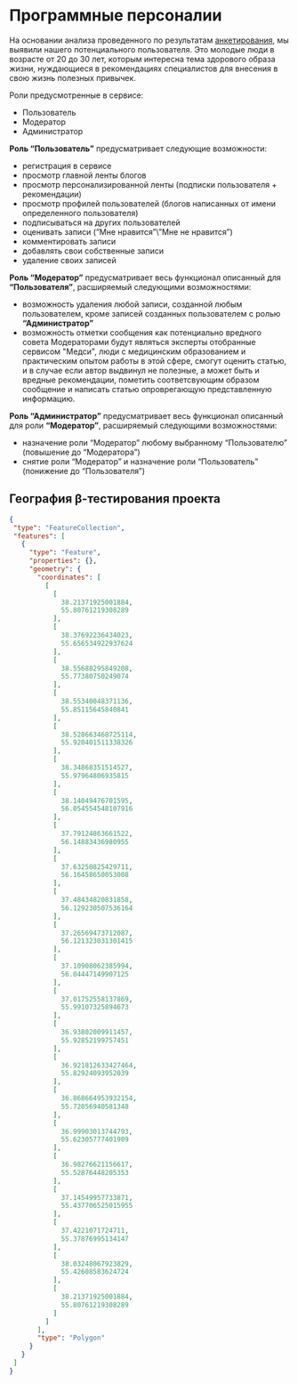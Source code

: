 # Программные персоналии
На основании анализа проведенного по результатам [анкетирования](</Questionnaire.md>), мы выявили нашего потенциального пользователя. Это молодые люди в возрасте от 20 до 30 лет, которым интересна тема здорового образа жизни, нуждающиеся в рекомендациях специалистов для внесения в свою жизнь полезных привычек.  

Роли предусмотренные в сервисе:  
- Пользователь
- Модератор
- Администратор
  
**Роль “Пользователь”** предусматривает следующие возможности:  
- регистрация в сервисе
- просмотр главной ленты блогов
- просмотр персонализированной ленты (подписки пользователя + рекомендации)
- просмотр профилей пользователей (блогов написанных от имени определенного пользователя)
- подписываться на других пользователей
- оценивать записи (”Мне нравится”\”Мне не нравится”)
- комментировать записи
- добавлять свои собственные записи
- удаление своих записей
    
**Роль “Модератор”** предусматривает весь функционал описанный для **“Пользователя”**, расширяемый следующими возможностями:  
- возможность удаления любой записи, созданной любым пользователем, кроме записей созданных пользователем с ролью **“Администратор”**
- возможность отметки сообщения как потенциально вредного совета
Модераторами будут являться эксперты отобранные сервисом "Медси", люди с медицинским образованием и практическим опытом работы в этой сфере, смогут оценить статью, и в случае если автор выдвинул не полезные, а может быть и вредные рекомендации, пометить соответсвующим образом сообщение и написать статью опроврегающую представленную информацию.  

**Роль “Администратор”** предусматривает весь функционал описанный для роли **“Модератор”**, расширяемый следующими возможностями:  
- назначение роли “Модератор” любому выбранному “Пользователю” (повышение до “Модератора”)  
- снятие роли “Модератор” и назначение роли “Пользователь” (понижение до “Пользователя”)

 ## География β-тестирования проекта
 
 ```geojson
 {
  "type": "FeatureCollection",
  "features": [
    {
      "type": "Feature",
      "properties": {},
      "geometry": {
        "coordinates": [
          [
            [
              38.21371925001884,
              55.80761219308289
            ],
            [
              38.37692236434023,
              55.656534922937624
            ],
            [
              38.55688295849208,
              55.77380750249074
            ],
            [
              38.55340048371136,
              55.85115645840841
            ],
            [
              38.528663468725114,
              55.920401511338326
            ],
            [
              38.34868351514527,
              55.97964806935815
            ],
            [
              38.14049476701595,
              56.054554548107916
            ],
            [
              37.79124863661522,
              56.14883436980955
            ],
            [
              37.63250825429711,
              56.16458650053008
            ],
            [
              37.48434820831858,
              56.129230507536164
            ],
            [
              37.26569473712087,
              56.121323031301415
            ],
            [
              37.10908062385994,
              56.04447149907125
            ],
            [
              37.01752558137869,
              55.99107325894673
            ],
            [
              36.93802009911457,
              55.92852199757451
            ],
            [
              36.921812633427464,
              55.82924093952039
            ],
            [
              36.868664953932154,
              55.72056940581348
            ],
            [
              36.99903013744793,
              55.62305777401909
            ],
            [
              36.98276621156617,
              55.52876448205353
            ],
            [
              37.14549957733871,
              55.437706525015955
            ],
            [
              37.4221071724711,
              55.37876995134147
            ],
            [
              38.03248067923829,
              55.42608583624724
            ],
            [
              38.21371925001884,
              55.80761219308289
            ]
          ]
        ],
        "type": "Polygon"
      }
    }
  ]
}
```
